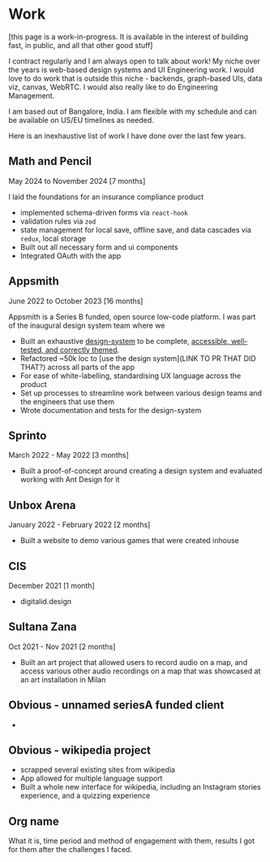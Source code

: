 # Work

[this page is a work-in-progress. It is available in the interest of building fast, in public, and all that other good stuff]

I contract regularly and I am always open to talk about work! My niche over the years is web-based design systems and UI Engineering work. I would love to do work that is outside this niche - backends, graph-based UIs, data viz, canvas, WebRTC. I would also really like to do Engineering Management.

I am based out of Bangalore, India. I am flexible with my schedule and can be available on US/EU timelines as needed.

Here is an inexhaustive list of work I have done over the last few years.

## Math and Pencil

May 2024 to November 2024 [7 months]

I laid the foundations for an insurance compliance product

- implemented schema-driven forms via `react-hook`
- validation rules via `zod`
- state management for local save, offline save, and data cascades via `redux`, local storage
- Built out all necessary form and ui components
- Integrated OAuth with the app

## Appsmith

June 2022 to October 2023 [16 months]

Appsmith is a Series B funded, open source low-code platform. I was part of the inaugural design system team where we

- Built an exhaustive [design-system](https://github.com/appsmithorg/design-system/) to be complete, [accessible, well-tested, and correctly themed](https://design-system.appsmith.com/?path=/docs/ads-components-avatar--docs).
- Refactored ~50k loc to [use the design system](LINK TO PR THAT DID THAT?) across all parts of the app
- For ease of white-labelling, standardising UX language across the product
- Set up processes to streamline work between various design teams and the engineers that use them
- Wrote documentation and tests for the design-system

## Sprinto

March 2022 - May 2022 [3 months]

- Built a proof-of-concept around creating a design system and evaluated working with Ant Design for it

## Unbox Arena

January 2022 - February 2022 [2 months]

- Built a website to demo various games that were created inhouse

## CIS

December 2021 [1 month]

- digitalid.design

## Sultana Zana

Oct 2021 - Nov 2021 [2 months]

- Built an art project that allowed users to record audio on a map, and access various other audio recordings on a map that was showcased at an art installation in Milan

## Obvious - unnamed seriesA funded client

-

## Obvious - wikipedia project

- scrapped several existing sites from wikipedia
- App allowed for multiple language support
- Built a whole new interface for wikipedia, including an Instagram stories experience, and a quizzing experience

## Org name

What it is, time period and method of engagement with them, results I got for them after the challenges I faced.
